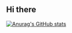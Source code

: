 ## Hi there 

[![Anurag's GitHub stats](https://github-readme-stats.vercel.app/api?username=A-A-Larson)](https://github.com/anuraghazra/github-readme-stats)

